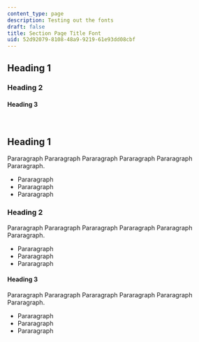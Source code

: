 ```yaml
---
content_type: page
description: Testing out the fonts
draft: false
title: Section Page Title Font
uid: 52d92079-8108-48a9-9219-61e93dd08cbf
---
```

## Heading 1

### Heading 2

#### Heading 3

 

## Heading 1

Pararagraph Pararagraph Pararagraph Pararagraph Pararagraph Pararagraph.

- Pararagraph 
- Pararagraph 
- Pararagraph 

### Heading 2

Pararagraph Pararagraph Pararagraph Pararagraph Pararagraph Pararagraph.

- Pararagraph 
- Pararagraph 
- Pararagraph 

#### Heading 3

Pararagraph Pararagraph Pararagraph Pararagraph Pararagraph Pararagraph.

- Pararagraph 
- Pararagraph 
- Pararagraph